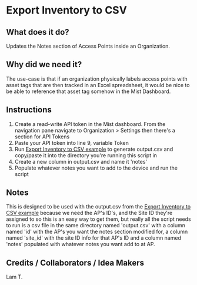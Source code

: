 # Export Inventory to CSV #

## What does it do? ##

Updates the Notes section of Access Points inside an Organization.

## Why did we need it? ##

The use-case is that if an organization physically labels access points with asset tags that are then tracked in an Excel spreadsheet, it would be nice to be able to reference that asset tag somehow in the Mist Dashboard.

## Instructions ##

1. Create a read-write API token in the Mist dashboard. From the navigation pane navigate to Organization > Settings then there's a section for API Tokens
2. Paste your API token into line 9, variable Token
3. Run [Export Inventory to CSV example](/Examples%20by%20Use-Case/Export%20Inventory%20to%20CSV/Export_Inventory_CSV.py) to generate output.csv and copy/paste it into the directory you're running this script in
4. Create a new column in output.csv and name it 'notes'
5. Populate whatever notes you want to add to the device and run the script

## Notes ##

This is designed to be used with the output.csv from the [Export Inventory to CSV example](/Examples%20by%20Use-Case/Export%20Inventory%20to%20CSV/Export_Inventory_CSV.py) because we need the AP's ID's, and the Site ID they're assigned to so this is an easy way to get them, but really all the script needs to run is a csv file in the same directory named 'output.csv' with a column named 'id' with the AP's you want the notes section modified for, a column named 'site_id' with the site ID info for that AP's ID and a column named 'notes' populated with whatever notes you want add to at AP.

## Credits / Collaborators / Idea Makers ##

Lam T.